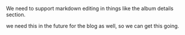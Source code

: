 We need to support markdown editing in things like the album details section.

we need this in the future for the blog as well, so we can get this going.
